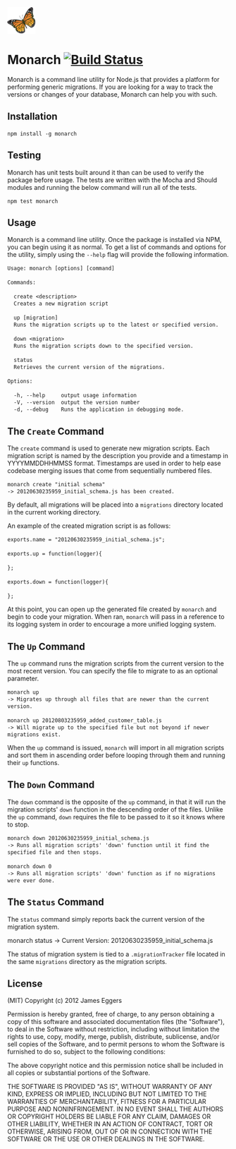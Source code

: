 <img src="https://github.com/JamesEggers1/node-monarch/raw/master/images/Monarch_butterfly_USGS.png" height="60px" width="64px">

Monarch [![Build Status](https://secure.travis-ci.org/JamesEggers1/node-monarch.png)](http://travis-ci.org/JamesEggers1/node-monarch)
=============

Monarch is a command line utility for Node.js that provides a platform for performing generic migrations.  If you are looking for a way to track the versions or changes of your database, Monarch can help you with such.

## Installation ##

    npm install -g monarch

## Testing ##

Monarch has unit tests built around it than can be used to verify the package before usage.  The tests are written with the Mocha and Should modules and running the below command will run all of the tests.  

    npm test monarch

## Usage ##

Monarch is a command line utility.  Once the package is installed via NPM, you can begin using it as normal.  To get a list of commands and options for the utility, simply using the `--help` flag will provide the following information.

    Usage: monarch [options] [command]

    Commands:

      create <description>
      Creates a new migration script
  
      up [migration]
      Runs the migration scripts up to the latest or specified version.
  
      down <migration>
      Runs the migration scripts down to the specified version.
  
      status 
      Retrieves the current version of the migrations.

    Options:

      -h, --help     output usage information
      -V, --version  output the version number
      -d, --debug    Runs the application in debugging mode.

## The `Create` Command ##

The `create` command is used to generate new migration scripts.  Each migration script is named by the description you provide and a timestamp in YYYYMMDDHHMMSS format.  Timestamps are used in order to help ease codebase merging issues that come from sequentially numbered files.

    monarch create "initial schema"
	-> 20120630235959_initial_schema.js has been created.

By default, all migrations will be placed into a `migrations` directory located in the current working directory.

An example of the created migration script is as follows:

    exports.name = "20120630235959_initial_schema.js";
    
    exports.up = function(logger){
    
    };
    
    exports.down = function(logger){
    
    };

At this point, you can open up the generated file created by `monarch` and begin to code your migration.  When ran, `monarch` will pass in a reference to its logging system in order to encourage a more unified logging system.

## The `Up` Command ##

The `up` command runs the migration scripts from the current version to the most recent version.  You can specify the file to migrate to as an optional parameter.

    monarch up
    -> Migrates up through all files that are newer than the current version.

    monarch up 20120803235959_added_customer_table.js
    -> Will migrate up to the specified file but not beyond if newer migrations exist.

When the `up` command is issued, `monarch` will import in all migration scripts and sort them in ascending order before looping through them and running their `up` functions.

## The `Down` Command ##

The `down` command is the opposite of the `up` command, in that it will run the migration scripts' `down` function in the descending order of the files.  Unlike the `up` command, `down` requires the file to be passed to it so it knows where to stop.

    monarch down 20120630235959_initial_schema.js
    -> Runs all migration scripts' 'down' function until it find the specified file and then stops.

    monarch down 0
    -> Runs all migration scripts' 'down' function as if no migrations were ever done.

## The `Status` Command ##

The `status` command simply reports back the current version of the migration system. 

   monarch status
   -> Current Version: 20120630235959_initial_schema.js

The status of migration system is tied to a `.migrationTracker` file located in the same `migrations` directory as the migration scripts.

## License ##
(MIT)
Copyright (c) 2012 James Eggers

Permission is hereby granted, free of charge, to any person obtaining a copy of this software and associated documentation files (the "Software"), to deal in the Software without restriction, including without limitation the rights to use, copy, modify, merge, publish, distribute, sublicense, and/or sell copies of the Software, and to permit persons to whom the Software is furnished to do so, subject to the following conditions:

The above copyright notice and this permission notice shall be included in all copies or substantial portions of the Software.

THE SOFTWARE IS PROVIDED "AS IS", WITHOUT WARRANTY OF ANY KIND, EXPRESS OR IMPLIED, INCLUDING BUT NOT LIMITED TO THE WARRANTIES OF MERCHANTABILITY, FITNESS FOR A PARTICULAR PURPOSE AND NONINFRINGEMENT. IN NO EVENT SHALL THE AUTHORS OR COPYRIGHT HOLDERS BE LIABLE FOR ANY CLAIM, DAMAGES OR OTHER LIABILITY, WHETHER IN AN ACTION OF CONTRACT, TORT OR OTHERWISE, ARISING FROM, OUT OF OR IN CONNECTION WITH THE SOFTWARE OR THE USE OR OTHER DEALINGS IN THE SOFTWARE.
